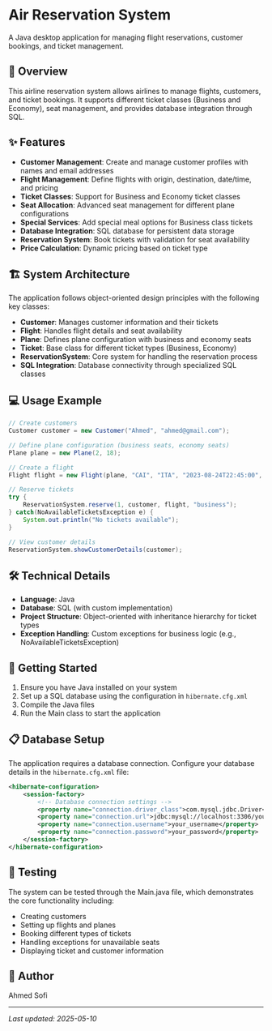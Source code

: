 # Air Reservation System

A Java desktop application for managing flight reservations, customer bookings, and ticket management.

## 🛫 Overview

This airline reservation system allows airlines to manage flights, customers, and ticket bookings. It supports different ticket classes (Business and Economy), seat management, and provides database integration through SQL.

## ✨ Features

- **Customer Management**: Create and manage customer profiles with names and email addresses
- **Flight Management**: Define flights with origin, destination, date/time, and pricing
- **Ticket Classes**: Support for Business and Economy ticket classes
- **Seat Allocation**: Advanced seat management for different plane configurations
- **Special Services**: Add special meal options for Business class tickets
- **Database Integration**: SQL database for persistent data storage
- **Reservation System**: Book tickets with validation for seat availability
- **Price Calculation**: Dynamic pricing based on ticket type

## 🏗️ System Architecture

The application follows object-oriented design principles with the following key classes:

- **Customer**: Manages customer information and their tickets
- **Flight**: Handles flight details and seat availability
- **Plane**: Defines plane configuration with business and economy seats
- **Ticket**: Base class for different ticket types (Business, Economy)
- **ReservationSystem**: Core system for handling the reservation process
- **SQL Integration**: Database connectivity through specialized SQL classes

## 💻 Usage Example

```java
// Create customers
Customer customer = new Customer("Ahmed", "ahmed@gmail.com");

// Define plane configuration (business seats, economy seats)
Plane plane = new Plane(2, 18);

// Create a flight
Flight flight = new Flight(plane, "CAI", "ITA", "2023-08-24T22:45:00", 100);

// Reserve tickets
try {
    ReservationSystem.reserve(1, customer, flight, "business");
} catch(NoAvailableTicketsException e) {
    System.out.println("No tickets available");
}

// View customer details
ReservationSystem.showCustomerDetails(customer);
```

## 🛠️ Technical Details

- **Language**: Java
- **Database**: SQL (with custom implementation)
- **Project Structure**: Object-oriented with inheritance hierarchy for ticket types
- **Exception Handling**: Custom exceptions for business logic (e.g., NoAvailableTicketsException)

## 🚀 Getting Started

1. Ensure you have Java installed on your system
2. Set up a SQL database using the configuration in `hibernate.cfg.xml`
3. Compile the Java files
4. Run the Main class to start the application

## 📋 Database Setup

The application requires a database connection. Configure your database details in the `hibernate.cfg.xml` file:

```xml
<hibernate-configuration>
    <session-factory>
        <!-- Database connection settings -->
        <property name="connection.driver_class">com.mysql.jdbc.Driver</property>
        <property name="connection.url">jdbc:mysql://localhost:3306/your_database</property>
        <property name="connection.username">your_username</property>
        <property name="connection.password">your_password</property>
    </session-factory>
</hibernate-configuration>
```

## 🧪 Testing

The system can be tested through the Main.java file, which demonstrates the core functionality including:
- Creating customers
- Setting up flights and planes
- Booking different types of tickets
- Handling exceptions for unavailable seats
- Displaying ticket and customer information


## 👤 Author

Ahmed Sofi

---

*Last updated: 2025-05-10*
